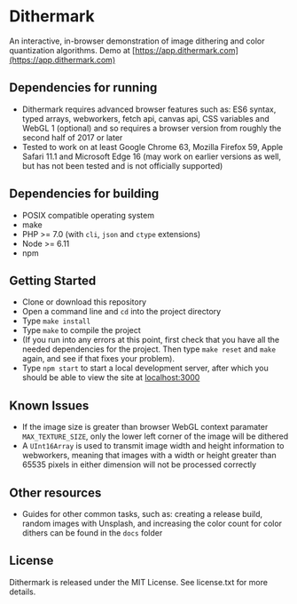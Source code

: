 # Dithermark

An interactive, in-browser demonstration of image dithering and color quantization algorithms. Demo at [https://app.dithermark.com](https://app.dithermark.com)

## Dependencies for running

* Dithermark requires advanced browser features such as: ES6 syntax, typed arrays, webworkers, fetch api, canvas api, CSS variables and WebGL 1 (optional) and so requires a browser version from roughly the second half of 2017 or later
* Tested to work on at least Google Chrome 63, Mozilla Firefox 59, Apple Safari 11.1 and Microsoft Edge 16 (may work on earlier versions as well, but has not been tested and is not officially supported)

## Dependencies for building

* POSIX compatible operating system
* make
* PHP >= 7.0 (with `cli`, `json` and `ctype` extensions)
* Node >= 6.11
* npm

## Getting Started

* Clone or download this repository
* Open a command line and `cd` into the project directory
* Type `make install`
* Type `make` to compile the project
* (If you run into any errors at this point, first check that you have all the needed dependencies for the project. Then type `make reset` and `make` again, and see if that fixes your problem).
* Type `npm start` to start a local development server, after which you should be able to view the site at [localhost:3000](http://localhost:3000)

## Known Issues

* If the image size is greater than browser WebGL context paramater `MAX_TEXTURE_SIZE`, only the lower left corner of the image will be dithered
* A `UInt16Array` is used to transmit image width and height information to webworkers, meaning that images with a width or height greater than 65535 pixels in either dimension will not be processed correctly

## Other resources

* Guides for other common tasks, such as: creating a release build, random images with Unsplash, and increasing the color count for color dithers can be found in the `docs` folder

## License

Dithermark is released under the MIT License. See license.txt for more details.